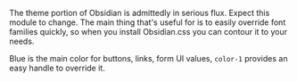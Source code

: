 The theme portion of Obsidian is admittedly in serious flux. Expect this module to change. The main thing that's useful for is to easily override font families quickly, so when you install Obsidian.css you can contour it to your needs.

Blue is the main color for buttons, links, form UI values,  `color-1`  provides an easy handle to override it.
